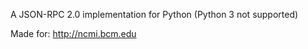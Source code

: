 A JSON-RPC 2.0 implementation for Python (Python 3 not supported)

Made for:
    http://ncmi.bcm.edu
